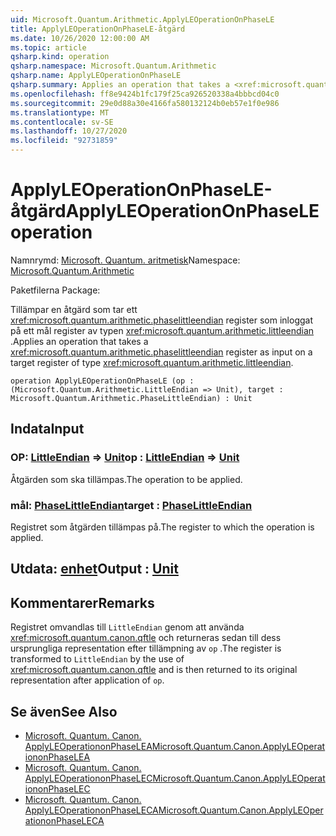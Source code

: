 ```yaml
---
uid: Microsoft.Quantum.Arithmetic.ApplyLEOperationOnPhaseLE
title: ApplyLEOperationOnPhaseLE-åtgärd
ms.date: 10/26/2020 12:00:00 AM
ms.topic: article
qsharp.kind: operation
qsharp.namespace: Microsoft.Quantum.Arithmetic
qsharp.name: ApplyLEOperationOnPhaseLE
qsharp.summary: Applies an operation that takes a <xref:microsoft.quantum.arithmetic.phaselittleendian> register as input on a target register of type <xref:microsoft.quantum.arithmetic.littleendian>.
ms.openlocfilehash: ff8e9424b1fc179f25ca926520338a4bbbcd04c0
ms.sourcegitcommit: 29e0d88a30e4166fa580132124b0eb57e1f0e986
ms.translationtype: MT
ms.contentlocale: sv-SE
ms.lasthandoff: 10/27/2020
ms.locfileid: "92731859"
---
```

# <a name="applyleoperationonphasele-operation"></a><span data-ttu-id="5539c-102">ApplyLEOperationOnPhaseLE-åtgärd</span><span class="sxs-lookup"><span data-stu-id="5539c-102">ApplyLEOperationOnPhaseLE operation</span></span>

<span data-ttu-id="5539c-103">Namnrymd: [Microsoft. Quantum. aritmetisk](xref:Microsoft.Quantum.Arithmetic)</span><span class="sxs-lookup"><span data-stu-id="5539c-103">Namespace: [Microsoft.Quantum.Arithmetic](xref:Microsoft.Quantum.Arithmetic)</span></span>

<span data-ttu-id="5539c-104">Paketfilerna [](https://nuget.org/packages/)</span><span class="sxs-lookup"><span data-stu-id="5539c-104">Package: [](https://nuget.org/packages/)</span></span>


<span data-ttu-id="5539c-105">Tillämpar en åtgärd som tar ett <xref:microsoft.quantum.arithmetic.phaselittleendian> register som inloggat på ett mål register av typen <xref:microsoft.quantum.arithmetic.littleendian> .</span><span class="sxs-lookup"><span data-stu-id="5539c-105">Applies an operation that takes a <xref:microsoft.quantum.arithmetic.phaselittleendian> register as input on a target register of type <xref:microsoft.quantum.arithmetic.littleendian>.</span></span>

```qsharp
operation ApplyLEOperationOnPhaseLE (op : (Microsoft.Quantum.Arithmetic.LittleEndian => Unit), target : Microsoft.Quantum.Arithmetic.PhaseLittleEndian) : Unit
```


## <a name="input"></a><span data-ttu-id="5539c-106">Indata</span><span class="sxs-lookup"><span data-stu-id="5539c-106">Input</span></span>

### <a name="op--littleendian--unit"></a><span data-ttu-id="5539c-107">OP: [LittleEndian](xref:Microsoft.Quantum.Arithmetic.LittleEndian) => [Unit](xref:microsoft.quantum.lang-ref.unit)</span><span class="sxs-lookup"><span data-stu-id="5539c-107">op : [LittleEndian](xref:Microsoft.Quantum.Arithmetic.LittleEndian) => [Unit](xref:microsoft.quantum.lang-ref.unit)</span></span> 

<span data-ttu-id="5539c-108">Åtgärden som ska tillämpas.</span><span class="sxs-lookup"><span data-stu-id="5539c-108">The operation to be applied.</span></span>


### <a name="target--phaselittleendian"></a><span data-ttu-id="5539c-109">mål: [PhaseLittleEndian](xref:Microsoft.Quantum.Arithmetic.PhaseLittleEndian)</span><span class="sxs-lookup"><span data-stu-id="5539c-109">target : [PhaseLittleEndian](xref:Microsoft.Quantum.Arithmetic.PhaseLittleEndian)</span></span>

<span data-ttu-id="5539c-110">Registret som åtgärden tillämpas på.</span><span class="sxs-lookup"><span data-stu-id="5539c-110">The register to which the operation is applied.</span></span>



## <a name="output--unit"></a><span data-ttu-id="5539c-111">Utdata: [enhet](xref:microsoft.quantum.lang-ref.unit)</span><span class="sxs-lookup"><span data-stu-id="5539c-111">Output : [Unit](xref:microsoft.quantum.lang-ref.unit)</span></span>



## <a name="remarks"></a><span data-ttu-id="5539c-112">Kommentarer</span><span class="sxs-lookup"><span data-stu-id="5539c-112">Remarks</span></span>

<span data-ttu-id="5539c-113">Registret omvandlas till `LittleEndian` genom att använda <xref:microsoft.quantum.canon.qftle> och returneras sedan till dess ursprungliga representation efter tillämpning av `op` .</span><span class="sxs-lookup"><span data-stu-id="5539c-113">The register is transformed to `LittleEndian` by the use of <xref:microsoft.quantum.canon.qftle> and is then returned to its original representation after application of `op`.</span></span>

## <a name="see-also"></a><span data-ttu-id="5539c-114">Se även</span><span class="sxs-lookup"><span data-stu-id="5539c-114">See Also</span></span>

- [<span data-ttu-id="5539c-115">Microsoft. Quantum. Canon. ApplyLEOperationonPhaseLEA</span><span class="sxs-lookup"><span data-stu-id="5539c-115">Microsoft.Quantum.Canon.ApplyLEOperationonPhaseLEA</span></span>](xref:Microsoft.Quantum.Canon.ApplyLEOperationonPhaseLEA)
- [<span data-ttu-id="5539c-116">Microsoft. Quantum. Canon. ApplyLEOperationonPhaseLEC</span><span class="sxs-lookup"><span data-stu-id="5539c-116">Microsoft.Quantum.Canon.ApplyLEOperationonPhaseLEC</span></span>](xref:Microsoft.Quantum.Canon.ApplyLEOperationonPhaseLEC)
- [<span data-ttu-id="5539c-117">Microsoft. Quantum. Canon. ApplyLEOperationonPhaseLECA</span><span class="sxs-lookup"><span data-stu-id="5539c-117">Microsoft.Quantum.Canon.ApplyLEOperationonPhaseLECA</span></span>](xref:Microsoft.Quantum.Canon.ApplyLEOperationonPhaseLECA)